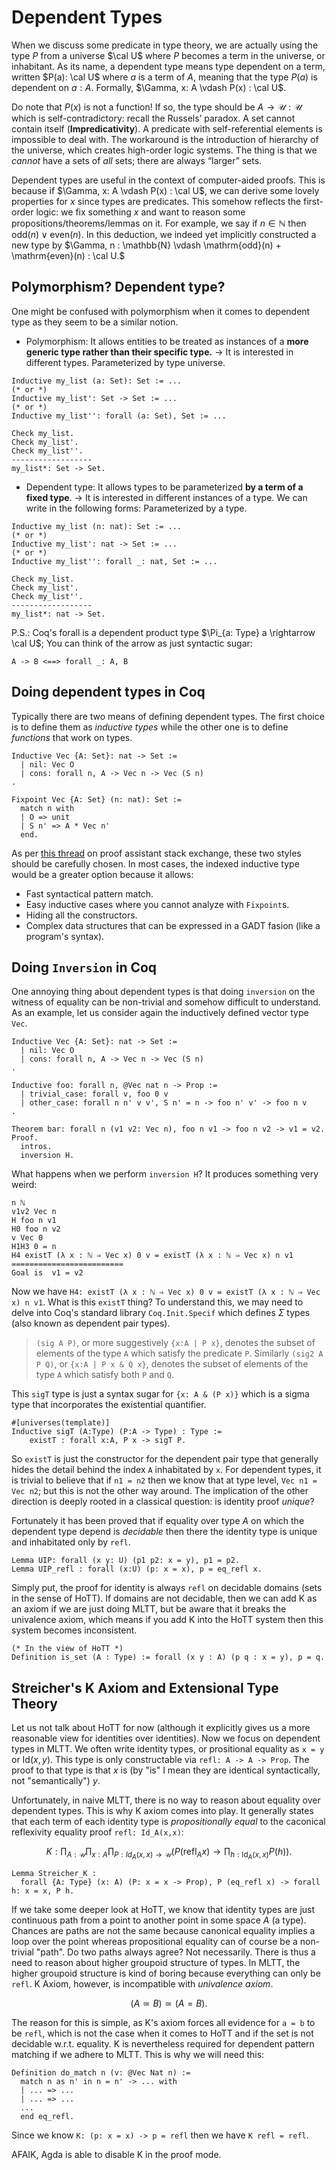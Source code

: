 # Dependent Types

When we discuss some predicate in type theory, we are actually using the type $P$ from a universe $\cal U$ where $P$ becomes a term in the universe, or inhabitant. As its name, a dependent type means type dependent on a term, written $P(a): \cal U$ where $a$ is a term of $A$, meaning that the type $P(a)$ is dependent on $a:A$. Formally, $\Gamma, x: A \vdash P(x) : \cal U$.

Do note that $P(x)$ is not a function! If so, the type should be $A \to \mathcal{U}: \mathcal{U}$ which is self-contradictory: recall the Russels’ paradox. A set cannot contain itself (**Impredicativity**). A predicate with self-referential elements is impossible to deal with. The workaround is the introduction of hierarchy of the universe, which creates high-order logic systems. The thing is that we *cannot* have a sets of *all* sets; there are always “larger” sets.

Dependent types are useful in the context of computer-aided proofs. This is because if $\Gamma, x: A \vdash P(x) : \cal U$, we can derive some lovely properties for $x$ since types are predicates. This somehow reflects the first-order logic: we fix something $x$ and want to reason some propositions/theorems/lemmas on it. For example, we say if $n \in \mathbb{N}$ then $\mathrm{odd}(n) \vee \mathrm{even}(n)$. In this deduction, we indeed yet implicitly constructed a new type by $\Gamma, n : \mathbb{N} \vdash \mathrm{odd}(n) + \mathrm{even}(n) : \cal U.$

## Polymorphism? Dependent type?

One might be confused with polymorphism when it comes to dependent type as they seem to be a similar notion.

- Polymorphism: It allows entities to be treated as instances of a **more generic type rather than their specific type.** → It is interested in different types. Parameterized by type universe.

```coq
Inductive my_list (a: Set): Set := ...
(* or *)
Inductive my_list': Set -> Set := ...
(* or *)
Inductive my_list'': forall (a: Set), Set := ...

Check my_list.
Check my_list'.
Check my_list''.
------------------
my_list*: Set -> Set.
```

- Dependent type: It allows types to be parameterized **by a term of a fixed type**. → It is interested in different instances of a type. We can write in the following forms: Parameterized by a type.

```coq
Inductive my_list (n: nat): Set := ...
(* or *)
Inductive my_list': nat -> Set := ...
(* or *)
Inductive my_list'': forall _: nat, Set := ...

Check my_list.
Check my_list'.
Check my_list''.
------------------
my_list*: nat -> Set.
```

P.S.: Coq's forall is a dependent product type $\Pi_{a: Type} a \rightarrow \cal U$; You can think of the arrow as just syntactic sugar:

```coq
A -> B <==> forall _: A, B
```

## Doing dependent types in Coq

Typically there are two means of defining dependent types. The first choice is to define them as *inductive types* while the other one is to define *functions* that work on types.

```coq
Inductive Vec {A: Set}: nat -> Set :=
  | nil: Vec O
  | cons: forall n, A -> Vec n -> Vec (S n)
.
```

```coq
Fixpoint Vec {A: Set} (n: nat): Set :=
  match n with
  | O => unit
  | S n' => A * Vec n'
  end.
```

As per [this thread](https://proofassistants.stackexchange.com/questions/2708/comparing-indexed-induction-to-recursion/2709#2709) on proof assistant stack exchange, these two styles should be carefully chosen. In most cases, the indexed inductive type would be a greater option because it allows:

* Fast syntactical pattern match.
* Easy inductive cases where you cannot analyze with `Fixpoint`s.
* Hiding all the constructors.
* Complex data structures that can be expressed in a GADT fasion (like a program's syntax).

## Doing `Inversion` in Coq

One annoying thing about dependent types is that doing `inversion` on the witness of equality can be non-trivial and somehow difficult to understand. As an example, let us consider again the inductively defined vector type `Vec`.

```coq
Inductive Vec {A: Set}: nat -> Set :=
  | nil: Vec O
  | cons: forall n, A -> Vec n -> Vec (S n)
.

Inductive foo: forall n, @Vec nat n -> Prop :=
  | trivial_case: forall v, foo 0 v
  | other_case: forall n n' v v', S n' = n -> foo n' v' -> foo n v
.

Theorem bar: forall n (v1 v2: Vec n), foo n v1 -> foo n v2 -> v1 = v2.
Proof.
  intros.
  inversion H.
```

What happens when we perform `inversion H`? It produces something very weird:

```coq
n ℕ 
v1v2 Vec n 
H foo n v1 
H0 foo n v2 
v Vec 0 
H1H3 0 = n 
H4 existT (λ x : ℕ ⇒ Vec x) 0 v = existT (λ x : ℕ ⇒ Vec x) n v1 
=========================
Goal is  v1 = v2
```

Now we have `H4: existT (λ x : ℕ ⇒ Vec x) 0 v = existT (λ x : ℕ ⇒ Vec x) n v1`. What is this `existT` thing? To understand this, we may need to delve into Coq's standard library `Coq.Init.Specif` which defines $\Sigma$ types (also known as dependent pair types). 

> `(sig A P)`, or more suggestively `{x:A | P x}`, denotes the subset of elements of the type `A` which satisfy the predicate `P`. Similarly `(sig2 A P Q)`, or `{x:A | P x & Q x}`, denotes the subset of elements of the type `A` which satisfy both `P` and `Q`.

This `sigT`  type is just a syntax sugar for `{x: A & (P x)}` which is a sigma type that incorporates the existential quantifier.

```coq
#[universes(template)]
Inductive sigT (A:Type) (P:A -> Type) : Type :=
    existT : forall x:A, P x -> sigT P.
```

So `existT` is just the constructor for the dependent pair type that generally hides the detail behind the index `A` inhabitated by `x`. For dependent types, it is trivial to believe that if `n1 = n2` then we know that at type level, `Vec n1 = Vec n2`; but this is not the other way around. The implication of the other direction is deeply rooted in a classical question: is identity proof *unique*?

Fortunately it has been proved that if equality over type $A$ on which the dependent type depend is *decidable* then there the identity type is unique and inhabitated only by `refl`.

```coq
Lemma UIP: forall (x y: U) (p1 p2: x = y), p1 = p2.
Lemma UIP_refl : forall (x:U) (p: x = x), p = eq_refl x.
```

Simply put, the proof for identity is always `refl` on decidable domains (sets in the sense of HoTT). If domains are not decidable, then we can add K as an axiom if we are just doing MLTT, but be aware that it breaks the univalence axiom, which means if you add K into the HoTT system then this system becomes inconsistent.

```coq
(* In the view of HoTT *)
Definition is_set (A : Type) := forall (x y : A) (p q : x = y), p = q.
```

## Streicher's K Axiom and Extensional Type Theory

Let us not talk about HoTT for now (although it explicitly gives us a more reasonable view for identities over identities). Now we focus on dependent types in MLTT. We often write identity types, or prositional equality as `x = y` or $\mathsf{Id}(x, y)$. This type is only constructable via `refl: A -> A -> Prop`. The proof to that type is that $x$ is (by "is" I mean they are identical syntactically, not "semantically") $y$.

Unfortunately, in naive MLTT, there is no way to reason about equality over dependent types. This is why K axiom comes into play. It generally states that each term of each identity type is *propositionally equal* to the caconical reflexivity equality proof `refl: Id_A(x,x)`:

$$
  K: \prod_{A: \mathcal{U}}\prod_{x: A}\prod_{P: Id_A(x,x) \to \mathcal{U}}\left (P(\mathsf{refl}_Ax) \to \prod_{h: \mathsf{Id}_A(x,x)} P(h)\right).
$$

```coq
Lemma Streicher_K :
  forall {A: Type} (x: A) (P: x = x -> Prop), P (eq_refl x) -> forall h: x = x, P h.
```

If we take some deeper look at HoTT, we know that identity types are just continuous path from a point to another point in some space $A$ (a type). Chances are paths are not the same because canonical equality implies a loop over the point whereas propositional equality can of course be a non-trivial "path". Do two paths always agree? Not necessarily. There is thus a need to reason about higher groupoid structure of types. In MLTT, the higher groupoid structure is kind of boring because everything can only be `refl`. K Axiom, however, is incompatible with *univalence axiom*.

$$
  (A \simeq B) \simeq (A = B).
$$

The reason for this is simple, as K's axiom forces all evidence for `a = b` to be `refl`, which is not the case when it comes to HoTT and if the set is not decidable w.r.t. equality. K is nevertheless required for dependent pattern matching if we adhere to MLTT. This is why we will need this:

```coq
Definition do_match n (v: @Vec Nat n) :=
  match n as n' in n = n' -> ... with
  | ... => ...
  | ... => ...
  ...
  end eq_refl.
```

Since we know `K: (p: x = x) -> p = refl` then we have `K refl = refl`.

AFAIK, Agda is able to disable K in the proof mode.
